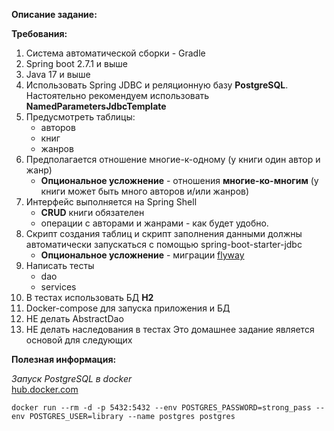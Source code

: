 **Описание задание:**  

**Требования:**
1. Система автоматической сборки - Gradle
2. Spring boot 2.7.1 и выше
3. Java 17 и выше
4. Использовать Spring JDBC и реляционную базу **PostgreSQL**. Настоятельно рекомендуем использовать **NamedParametersJdbcTemplate**
5. Предусмотреть таблицы:
    * авторов
    * книг
    * жанров
6. Предполагается отношение многие-к-одному (у книги один автор и жанр)
    * **Опциональное усложнение** - отношения **многие-ко-многим** (у книги может быть много авторов и/или жанров) 
7. Интерфейс выполняется на Spring Shell
    * **CRUD** книги обязателен
    * операции с авторами и жанрами - как будет удобно. 
8. Скрипт создания таблиц и скрипт заполнения данными должны автоматически запускаться с помощью spring-boot-starter-jdbc
    * **Опциональное усложнение** - миграции [flyway](https://flywaydb.org/)
9. Написать тесты 
    * dao
    * services
10. В тестах использовать БД **H2**
11. Docker-compose для запуска приложения и БД
12. НЕ делать AbstractDao
13. НЕ делать наследования в тестах Это домашнее задание является основой для следующих

**Полезная информация:**

*Запуск PostgreSQL в docker*  
[hub.docker.com](https://hub.docker.com/_/postgres)
```shell
docker run --rm -d -p 5432:5432 --env POSTGRES_PASSWORD=strong_pass --env POSTGRES_USER=library --name postgres postgres 
```